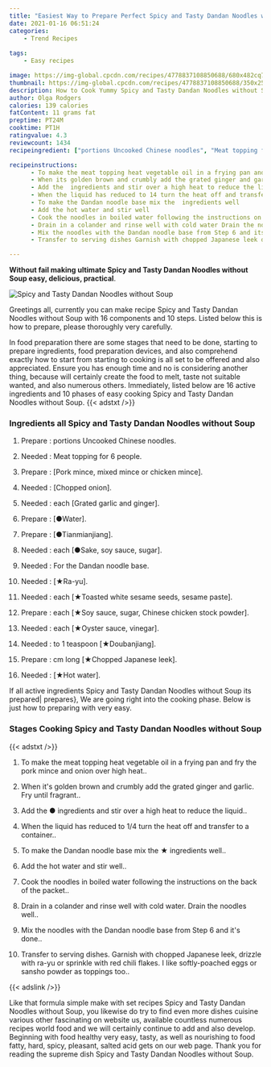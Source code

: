 ```yaml
---
title: "Easiest Way to Prepare Perfect Spicy and Tasty Dandan Noodles without Soup"
date: 2021-01-16 06:51:24
categories:
    - Trend Recipes
    
tags:
    - Easy recipes

image: https://img-global.cpcdn.com/recipes/4778837108850688/680x482cq70/spicy-and-tasty-dandan-noodles-without-soup-recipe-main-photo.jpg
thumbnail: https://img-global.cpcdn.com/recipes/4778837108850688/350x250cq70/spicy-and-tasty-dandan-noodles-without-soup-recipe-main-photo.jpg
description: How to Cook Yummy Spicy and Tasty Dandan Noodles without Soup with 16 ingredients and 10 stages of easy cooking.
author: Olga Rodgers
calories: 139 calories
fatContent: 11 grams fat
preptime: PT24M
cooktime: PT1H
ratingvalue: 4.3
reviewcount: 1434
recipeingredient: ["portions Uncooked Chinese noodles", "Meat topping for 6 people", "Pork mince mixed mince or chicken mince", "Chopped onion", "each Grated garlic and ginger", "Water", "Tianmianjiang", "each Sake soy sauce sugar", "For the Dandan noodle base", "Rayu", "each Toasted white sesame seeds sesame paste", "each Soy sauce sugar Chinese chicken stock powder", "each Oyster sauce vinegar", "to 1 teaspoon Doubanjiang", "cm long Chopped Japanese leek", "Hot water"]

recipeinstructions: 
      - To make the meat topping heat vegetable oil in a frying pan and fry the pork mince and onion over high heat 
      - When its golden brown and crumbly add the grated ginger and garlic Fry until fragrant 
      - Add the  ingredients and stir over a high heat to reduce the liquid 
      - When the liquid has reduced to 14 turn the heat off and transfer to a container 
      - To make the Dandan noodle base mix the  ingredients well 
      - Add the hot water and stir well 
      - Cook the noodles in boiled water following the instructions on the back of the packet 
      - Drain in a colander and rinse well with cold water Drain the noodles well 
      - Mix the noodles with the Dandan noodle base from Step 6 and its done 
      - Transfer to serving dishes Garnish with chopped Japanese leek drizzle with rayu or sprinkle with red chili flakes I like softlypoached eggs or sansho powder as toppings too

---
```




**Without fail making ultimate Spicy and Tasty Dandan Noodles without Soup easy, delicious, practical**. 


![Spicy and Tasty Dandan Noodles without Soup](https://img-global.cpcdn.com/recipes/4778837108850688/680x482cq70/spicy-and-tasty-dandan-noodles-without-soup-recipe-main-photo.jpg "Spicy and Tasty Dandan Noodles without Soup")




Greetings all, currently you can make recipe Spicy and Tasty Dandan Noodles without Soup with 16 components and 10 steps. Listed below this is how to prepare, please thoroughly very carefully.

In food preparation there are some stages that need to be done, starting to prepare ingredients, food preparation devices, and also comprehend exactly how to start from starting to cooking is all set to be offered and also appreciated. Ensure you has enough time and no is considering another thing, because will certainly create the food to melt, taste not suitable wanted, and also numerous others. Immediately, listed below are 16 active ingredients and 10 phases of easy cooking Spicy and Tasty Dandan Noodles without Soup.
{{< adstxt />}}

### Ingredients all Spicy and Tasty Dandan Noodles without Soup


1. Prepare  : portions Uncooked Chinese noodles.

1. Needed  : Meat topping for 6 people.

1. Prepare  : [Pork mince, mixed mince or chicken mince].

1. Needed  : [Chopped onion].

1. Needed  : each [Grated garlic and ginger].

1. Prepare  : [●Water].

1. Prepare  : [●Tianmianjiang].

1. Needed  : each [●Sake, soy sauce, sugar].

1. Needed  : For the Dandan noodle base.

1. Needed  : [★Ra-yu].

1. Needed  : each [★Toasted white sesame seeds, sesame paste].

1. Prepare  : each [★Soy sauce, sugar, Chinese chicken stock powder].

1. Needed  : each [★Oyster sauce, vinegar].

1. Needed  : to 1 teaspoon [★Doubanjiang].

1. Prepare  : cm long [★Chopped Japanese leek].

1. Needed  : [★Hot water].



If all active ingredients Spicy and Tasty Dandan Noodles without Soup its prepared| prepares}, We are going right into the cooking phase. Below is just how to preparing with very easy.

### Stages Cooking Spicy and Tasty Dandan Noodles without Soup

{{< adstxt />}}


1. To make the meat topping heat vegetable oil in a frying pan and fry the pork mince and onion over high heat..



1. When it&#39;s golden brown and crumbly add the grated ginger and garlic. Fry until fragrant..



1. Add the ● ingredients and stir over a high heat to reduce the liquid..



1. When the liquid has reduced to 1/4 turn the heat off and transfer to a container..



1. To make the Dandan noodle base mix the ★ ingredients well..



1. Add the hot water and stir well..



1. Cook the noodles in boiled water following the instructions on the back of the packet..



1. Drain in a colander and rinse well with cold water. Drain the noodles well..



1. Mix the noodles with the Dandan noodle base from Step 6 and it&#39;s done..



1. Transfer to serving dishes. Garnish with chopped Japanese leek, drizzle with ra-yu or sprinkle with red chili flakes. I like softly-poached eggs or sansho powder as toppings too..





{{< adslink />}}

Like that formula simple make with set recipes Spicy and Tasty Dandan Noodles without Soup, you likewise do try to find even more dishes cuisine various other fascinating on website us, available countless numerous recipes world food and we will certainly continue to add and also develop. Beginning with food healthy very easy, tasty, as well as nourishing to food fatty, hard, spicy, pleasant, salted acid gets on our web page. Thank you for reading the supreme dish Spicy and Tasty Dandan Noodles without Soup.
